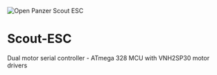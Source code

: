 ![Open Panzer Scout ESC](http://www.openpanzer.org/images/github/scout_git.jpg)
# Scout-ESC
Dual motor serial controller - ATmega 328 MCU with VNH2SP30 motor drivers
